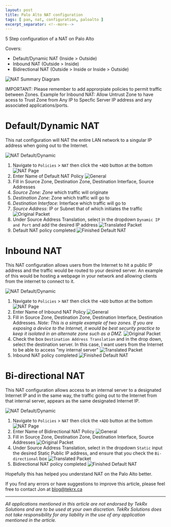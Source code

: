 ```yaml
---
layout: post
title: Palo Alto NAT configuration
tags: [ pan, nat, configuration, paloalto ]
excerpt_separator: <!--more-->
---
```


5 Step configuration of a NAT on Palo Alto

Covers:
- Default/Dynamic NAT (Inside > Outside)
- Inbound NAT (Outside > Inside)
- Bidirectional NAT (Outside > Inside or Inside > Outside)

![NAT Summary Diagram](/assets/paloalto/nat/natsummary.jpg)

<!--more-->

IMPORTANT: Please remember to add approrpiate policies to permit traffic between Zones. Example for Inbound NAT: Allow Untrust Zone to have acess to Trust Zone from Any IP to Specfic Server IP address and any associated applications/ports.

# Default/Dynamic NAT
This nat configuration will NAT the entire LAN network to a singular IP address when going out to the Internet.

![NAT Default/Dynamic](/assets/paloalto/nat/defaultnat.jpg)

1. Navigate to `Policies` > `NAT` then click the `+ADD` button at the bottom
![NAT Page](/assets/paloalto/nat/defaultnat0.jpg)
2. Enter Name of Default NAT Policy
![General](/assets/paloalto/nat/defaultnat1.jpg)
3. Fill in Source Zone, Destination Zone, Destination Interface, Source Addresses
  1. *Source Zone: Zone* which traffic will originate
  2. *Destination Zone*: Zone which traffic will go to
  3. *Destination Interface*: Interface which traffic will go to
  4. *Source Address*: IP or Subnet that of which initiates the traffic
![Original Packet](/assets/paloalto/nat/defaultnat2.jpg)
4. Under Source Address Translation, select in the dropdown `Dynamic IP and Port` and add the desired IP address
![Translated Packet](/assets/paloalto/nat/defaultnat3.jpg)
5. Default NAT policy completed
![Finished Default NAT](/assets/paloalto/nat/defaultnat4.jpg)

# Inbound NAT

This NAT configuration allows users from the Internet to hit a public IP address and the traffic would be routed to your desired server. An example of this would be hosting a webpage in your network and allowing clients from the internet to connect to it.

![NAT Default/Dynamic](/assets/paloalto/nat/inboundnat.jpg)

1. Navigate to `Policies` > `NAT` then click the `+ADD` button at the bottom
![NAT Page](/assets/paloalto/nat/defaultnat0.jpg)
2. Enter Name of Inbound NAT Policy
![General](/assets/paloalto/nat/inboundnat1.jpg)
3. Fill in Source Zone, Destination Zone, Destination Interface, Destination Addresses.
_Note: This is a simple example of two zones. If you are exposing a device to the Internet, it would be best security practice to keep it isolated in an alternate zone such as a DMZ._
![Original Packet](/assets/paloalto/nat/inboundnat2.jpg)
4. Check the box `Destination Address Translation` and in the drop down, select the destination server. In this case, I want users from the Internet to be able to access "my internal server"
![Translated Packet](/assets/paloalto/nat/inboundnat3.jpg)
5. Inbound NAT policy completed
![Finished Default NAT](/assets/paloalto/nat/inboundtnat4.jpg)

# Bi-directional NAT

This NAT configuration allows access to an internal server to a designated Internet IP and in the same way, the traffic going out to the Internet from that internal server, appears as the same designated Internet IP.

![NAT Default/Dynamic](/assets/paloalto/nat/bidirnat.jpg)

1. Navigate to `Policies` > `NAT` then click the `+ADD` button at the bottom
![NAT Page](/assets/paloalto/nat/defaultnat0.jpg)
2. Enter Name of Bidirectional NAT Policy
![General](/assets/paloalto/nat/bidirnat1.jpg)
3. Fill in Source Zone, Destination Zone, Destination Interface, Source Addresses
![Original Packet](/assets/paloalto/nat/bidirnat2.jpg)
4. Under Source Address Translation, select in the dropdown `Static` input the desired Static Public IP address, and ensure that you check the `Bi-directional` box
![Translated Packet](/assets/paloalto/nat/bidirnat3.jpg)
5. Bidirectional NAT policy completed
![Finished Default NAT](/assets/paloalto/nat/bidirnat4.jpg)



Hopefully this has helped you understand NAT on the Palo Alto better.

If you find any errors or have suggestions to improve this article, please feel free to contact Jon at <blog@tekrx.ca>

---

_All applications mentioned in this article are not endorsed by TekRx Solutions and are to be used at your own discretion. TekRx Solutions does not take responsibility for any liability in the use of any application mentioned in the article._
